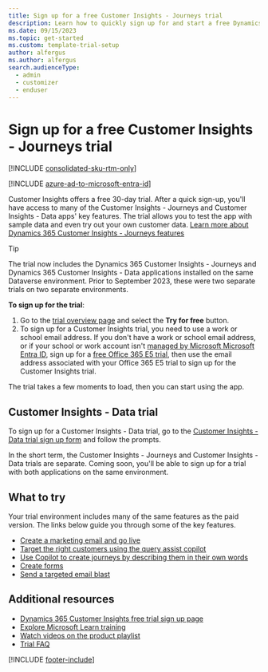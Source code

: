```yaml
---
title: Sign up for a free Customer Insights - Journeys trial
description: Learn how to quickly sign up for and start a free Dynamics 365 Customer Insights - Journeys trial. Explore the app with tours and videos, and find additional learning resources.
ms.date: 09/15/2023
ms.topic: get-started
ms.custom: template-trial-setup
author: alfergus
ms.author: alfergus
search.audienceType: 
  - admin
  - customizer
  - enduser
---
```


# Sign up for a free Customer Insights - Journeys trial

[!INCLUDE [consolidated-sku-rtm-only](./includes/consolidated-sku-rtm-only.md)]

[!INCLUDE [azure-ad-to-microsoft-entra-id](./includes/azure-ad-to-microsoft-entra-id.md)]

Customer Insights offers a free 30-day trial. After a quick sign-up, you'll have access to many of the Customer Insights - Journeys and Customer Insights - Data apps' key features. The trial allows you to test the app with sample data and even try out your own customer data. [Learn more about Dynamics 365 Customer Insights - Journeys features](real-time-marketing-overview.md)

> [!TIP]
> The trial now includes the Dynamics 365 Customer Insights - Journeys and Dynamics 365 Customer Insights - Data applications installed on the same Dataverse environment. Prior to September 2023, these were two separate trials on two separate environments.

**To sign up for the trial**:

1. Go to the [trial overview page](https://dynamics.microsoft.com/ai/customer-insights/) and select the **Try for free** button.
1. To sign up for a Customer Insights trial, you need to use a work or school email address. If you don't have a work or school email address, or if your school or work account isn't [managed by Microsoft Microsoft Entra ID](https://azure.microsoft.com/services/active-directory/), sign up for a [free Office 365 E5 trial](https://www.microsoft.com/microsoft-365/enterprise/office-365-e5), then use the email address associated with your Office 365 E5 trial to sign up for the Customer Insights trial.

The trial takes a few moments to load, then you can start using the app.

## Customer Insights - Data trial

To sign up for a Customer Insights - Data trial, go to the [Customer Insights - Data trial sign up form](https://signup.microsoft.com/get-started/signup?SKU=036c2481-aa8a-47cd-ab43-324f0c157c2d&ali=1&RU=https%3a%2f%2fhome.ci.ai.dynamics.com%2fstart%2ftrial&products=036c2481-aa8a-47cd-ab43-324f0c157c2d&brandingId=28b276fb-d2a0-4379-a7c0-57dce33da0f9) and follow the prompts.

In the short term, the Customer Insights - Journeys and Customer Insights - Data trials are separate. Coming soon, you'll be able to sign up for a trial with both applications on the same environment.

## What to try

Your trial environment includes many of the same features as the paid version. The links below guide you through some of the key features.

- [Create a marketing email and go live](create-marketing-email.md)
- [Target the right customers using the query assist copilot](real-time-marketing-natural-language-segments.md)
- [Use Copilot to create journeys by describing them in their own words](real-time-marketing-use-copilot-create-journey.md)
- [Create forms](real-time-marketing-form-create.md)
- [Send a targeted email blast](real-time-marketing-email-get-started.md)

## Additional resources

- [Dynamics 365 Customer Insights free trial sign up page](https://dynamics.microsoft.com/ai/customer-insights/)
- [Explore Microsoft Learn training](/training/browse/?products=dynamics-marketing)
- [Watch videos on the product playlist](https://www.youtube.com/playlist?list=PLcakwueIHoT_cV1n1es1YJt_T2A5u-XpR)
- [Trial FAQ](trial-faq.md)

[!INCLUDE [footer-include](./includes/footer-banner.md)]